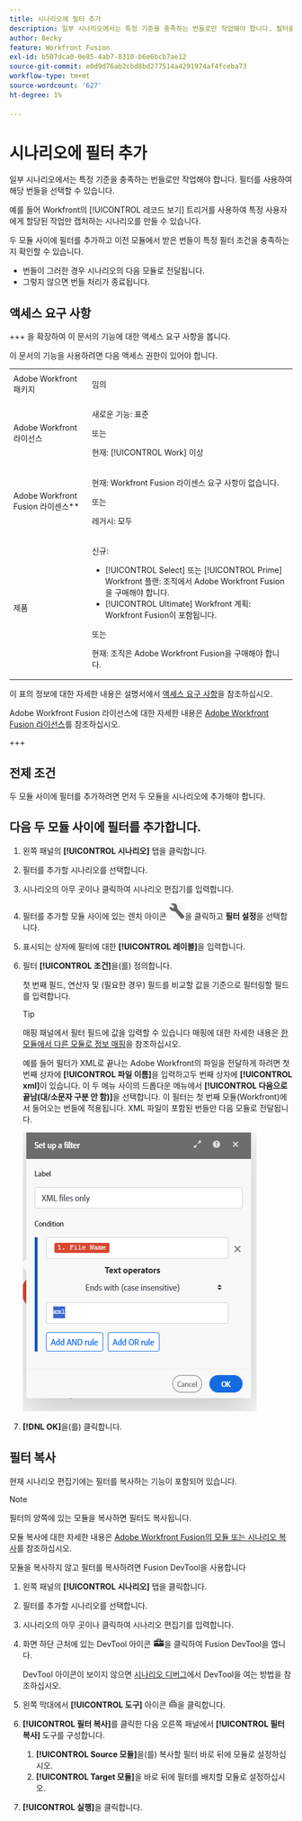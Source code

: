 ```yaml
---
title: 시나리오에 필터 추가
description: 일부 시나리오에서는 특정 기준을 충족하는 번들로만 작업해야 합니다. 필터를 사용하여 해당 번들을 선택할 수 있습니다.
author: Becky
feature: Workfront Fusion
exl-id: b507dca0-0e85-4ab7-8310-b6e6bcb7ae12
source-git-commit: e0d9d76ab2cbd8bd277514a4291974af4fceba73
workflow-type: tm+mt
source-wordcount: '627'
ht-degree: 1%

---
```


# 시나리오에 필터 추가

일부 시나리오에서는 특정 기준을 충족하는 번들로만 작업해야 합니다. 필터를 사용하여 해당 번들을 선택할 수 있습니다.

예를 들어 Workfront의 [!UICONTROL 레코드 보기] 트리거를 사용하여 특정 사용자에게 할당된 작업만 캡처하는 시나리오를 만들 수 있습니다.

두 모듈 사이에 필터를 추가하고 이전 모듈에서 받은 번들이 특정 필터 조건을 충족하는지 확인할 수 있습니다.

* 번들이 그러한 경우 시나리오의 다음 모듈로 전달됩니다.
* 그렇지 않으면 번들 처리가 종료됩니다.

## 액세스 요구 사항

+++ 을 확장하여 이 문서의 기능에 대한 액세스 요구 사항을 봅니다.

이 문서의 기능을 사용하려면 다음 액세스 권한이 있어야 합니다.

<table style="table-layout:auto">
 <col> 
 <col> 
 <tbody> 
  <tr> 
   <td role="rowheader">Adobe Workfront 패키지</td> 
   <td> <p>임의</p> </td> 
  </tr> 
  <tr data-mc-conditions=""> 
   <td role="rowheader">Adobe Workfront 라이선스</td> 
   <td> <p>새로운 기능: 표준</p><p>또는</p><p>현재: [!UICONTROL Work] 이상</p> </td> 
  </tr> 
  <tr> 
   <td role="rowheader">Adobe Workfront Fusion 라이센스**</td> 
   <td>
   <p>현재: Workfront Fusion 라이센스 요구 사항이 없습니다.</p>
   <p>또는</p>
   <p>레거시: 모두 </p>
   </td> 
  </tr> 
  <tr> 
   <td role="rowheader">제품</td> 
   <td>
   <p>신규:</p> <ul><li>[!UICONTROL Select] 또는 [!UICONTROL Prime] Workfront 플랜: 조직에서 Adobe Workfront Fusion을 구매해야 합니다.</li><li>[!UICONTROL Ultimate] Workfront 계획: Workfront Fusion이 포함됩니다.</li></ul>
   <p>또는</p>
   <p>현재: 조직은 Adobe Workfront Fusion을 구매해야 합니다.</p>
   </td> 
  </tr>
 </tbody> 
</table>

이 표의 정보에 대한 자세한 내용은 설명서에서 [액세스 요구 사항](/help/workfront-fusion/references/licenses-and-roles/access-level-requirements-in-documentation.md)을 참조하십시오.

Adobe Workfront Fusion 라이선스에 대한 자세한 내용은 [Adobe Workfront Fusion 라이선스](/help/workfront-fusion/set-up-and-manage-workfront-fusion/licensing-operations-overview/license-automation-vs-integration.md)를 참조하십시오.

+++

## 전제 조건

두 모듈 사이에 필터를 추가하려면 먼저 두 모듈을 시나리오에 추가해야 합니다.

## 다음 두 모듈 사이에 필터를 추가합니다.

1. 왼쪽 패널의 **[!UICONTROL 시나리오]** 탭을 클릭합니다.
1. 필터를 추가할 시나리오를 선택합니다.
1. 시나리오의 아무 곳이나 클릭하여 시나리오 편집기를 입력합니다.
1. 필터를 추가할 모듈 사이에 있는 렌치 아이콘 ![렌치 아이콘](assets/wrench-icon.png)을 클릭하고 **필터 설정**&#x200B;을 선택합니다.
1. 표시되는 상자에 필터에 대한 **[!UICONTROL 레이블]**&#x200B;을 입력합니다.
1. 필터 **[!UICONTROL 조건]**&#x200B;을(를) 정의합니다.

   첫 번째 필드, 연산자 및 (필요한 경우) 필드를 비교할 값을 기준으로 필터링할 필드를 입력합니다.

   >[!TIP]
   >
   >매핑 패널에서 필터 필드에 값을 입력할 수 있습니다
   >매핑에 대한 자세한 내용은 [한 모듈에서 다른 모듈로 정보 매핑](/help/workfront-fusion/create-scenarios/map-data/map-data-from-one-to-another.md)을 참조하십시오.

   예를 들어 필터가 XML로 끝나는 Adobe Workfront의 파일을 전달하게 하려면 첫 번째 상자에 **[!UICONTROL 파일 이름]**&#x200B;을 입력하고두 번째 상자에 **[!UICONTROL xml]**&#x200B;이 있습니다. 이 두 메뉴 사이의 드롭다운 메뉴에서 **[!UICONTROL 다음으로 끝남(대/소문자 구분 안 함)]**&#x200B;을 선택합니다. 이 필터는 첫 번째 모듈(Workfront)에서 들어오는 번들에 적용됩니다. XML 파일이 포함된 번들만 다음 모듈로 전달됩니다.

   ![필터 설정](assets/set-up-filter-box.png)

1. **[!DNL OK]**&#x200B;을(를) 클릭합니다.

## 필터 복사

현재 시나리오 편집기에는 필터를 복사하는 기능이 포함되어 있습니다.

>[!NOTE]
>
>필터의 양쪽에 있는 모듈을 복사하면 필터도 복사됩니다.
>
>모듈 복사에 대한 자세한 내용은 [Adobe Workfront Fusion의 모듈 또는 시나리오 복사](/help/workfront-fusion/create-scenarios/add-modules/copy-modules-or-scenarios.md)를 참조하십시오.

모듈을 복사하지 않고 필터를 복사하려면 Fusion DevTool을 사용합니다

1. 왼쪽 패널의 **[!UICONTROL 시나리오]** 탭을 클릭합니다.
1. 필터를 추가할 시나리오를 선택합니다.
1. 시나리오의 아무 곳이나 클릭하여 시나리오 편집기를 입력합니다.
1. 화면 하단 근처에 있는 DevTool 아이콘 ![DevTool 아이콘](assets/debugger-icon.png)을 클릭하여 Fusion DevTool을 엽니다.

   DevTool 아이콘이 보이지 않으면 [시나리오 디버그](/help/workfront-fusion/manage-scenarios/debug-a-scenario.md)에서 DevTool을 여는 방법을 참조하십시오.

1. 왼쪽 막대에서 **[!UICONTROL 도구]** 아이콘 ![DevTool 도구](assets/devtools-tools-icon.png)을 클릭합니다.

1. **[!UICONTROL 필터 복사]**&#x200B;를 클릭한 다음 오른쪽 패널에서 **[!UICONTROL 필터 복사]** 도구를 구성합니다.

   1. **[!UICONTROL Source 모듈]**&#x200B;을(를) 복사할 필터 바로 뒤에 모듈로 설정하십시오.
   1. **[!UICONTROL Target 모듈]**&#x200B;을 바로 뒤에 필터를 배치할 모듈로 설정하십시오.

1. **[!UICONTROL 실행]**&#x200B;을 클릭합니다.
